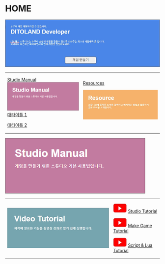 # HOME

![](.gitbook/assets/20210316_142454.jpg)

<table>
    <tr>
      <td style="text-align:left">
        <p><a href="studio-manual.md">Studio Manual</a><br/>  <a href="studio-manual.md"><img src=".gitbook/assets/image.png"></a>
          <br
          /><a href="studio-manual.md#1">&#xB300;&#xD0C0;&#xC774;&#xD2C0; 1</a>
        </p>
        <p><a href="studio-manual.md#2">&#xB300;&#xD0C0;&#xC774;&#xD2C0; 2</a>
        </p>
      </td>
      <td style="text-align:left"><a href="resources.md">Resources</a> 
        <p align="top"><img src=".gitbook/assets/20210316_142830.jpg"></p>
      </td>
    </tr>
</table>

![](.gitbook/assets/image.png)

<table>
    <tr>
      <td style="text-align:top" "width:50%">
        <img src=".gitbook/assets/20210316_152740.jpg" alt/>
      </td>
      <td style="text-align:top" "width:50%">
        <p>
          <img src=".gitbook/assets/20210316_153206.jpg" alt/> <a href="video-tutorial/studio-tutorial/">Studio Tutorial</a>
        </p>
        <p>
          <img src=".gitbook/assets/20210316_153206.jpg" alt/> <a href="video-tutorial/game.md">Make Game Tutorial</a>
        </p>
        <p>
          <img src=".gitbook/assets/20210316_153206.jpg" alt/> <a href="video-tutorial/script-and-lua.md">Script &amp; Lua Tutorial</a>
        </p>
      </td>
    </tr>
</table>

